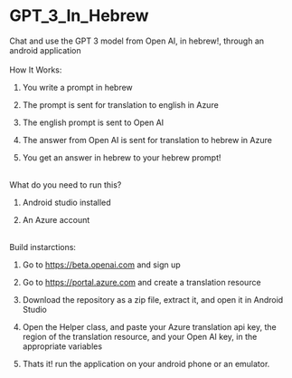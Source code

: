 # GPT_3_In_Hebrew

Chat and use the GPT 3 model from Open AI, in hebrew!, through an android application
<br/><br/>
How It Works:

1. You write a prompt in hebrew

2. The prompt is sent for translation to english in Azure

3. The english prompt is sent to Open AI

4. The answer from Open AI is sent for translation to hebrew in Azure 

5. You get an answer in hebrew to your hebrew prompt!
<br/><br/>

What do you need to run this?

1. Android studio installed

2. An Azure account 
<br/><br/>

 
Build instarctions:

1. Go to https://beta.openai.com and sign up

2. Go to https://portal.azure.com and create a translation resource

3. Download the repository as a zip file, extract it, and open it in Android Studio

4. Open the Helper class, and paste your Azure translation api key, the region of the translation resource, and your Open AI key, in the appropriate variables

5. Thats it! run the application on your android phone or an emulator.
